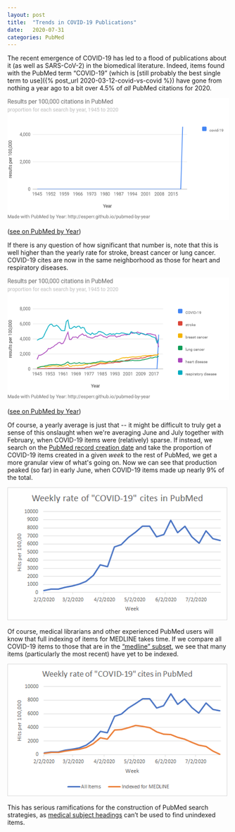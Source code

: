 ```yaml
---
layout: post
title:  "Trends in COVID-19 Publications"
date:   2020-07-31
categories: PubMed
---
```


The recent emergence of COVID-19 has led to a flood of publications about it (as well as SARS-CoV-2) in the biomedical literature.  Indeed, items found with the PubMed term “COVID-19” (which is [still probably the best single term to use]({% post_url 2020-03-12-covid-vs-covid %}) have gone from nothing a year ago to a bit over 4.5% of *all* PubMed citations for 2020.

<img src="/assets/covid-by-year.png" width="600">

(<a href="https://esperr.github.io/pubmed-by-year/?q1=COVID-19" target='_blank'>see on PubMed by Year</a>)

If there is any question of how significant that number is, note that this is well higher than the yearly rate for stroke, breast cancer or lung cancer. COVID-19 cites are now in the same neighborhood as those for heart and respiratory diseases.

<img src="/assets/covid-by-year-comparison.png" width="600">

(<a href='https://esperr.github.io/pubmed-by-year/?q1=COVID-19&q2=stroke&q3=breast%20cancer&q4=lung%20cancer&q5=heart%20disease&q6=respiratory%20disease' target='_blank'>see on PubMed by Year</a>)

Of course, a yearly average is just that -- it might be difficult to truly get a sense of this onslaught when we're averaging June and July together with February, when COVID-19 items were (relatively) sparse. If instead, we search on the [PubMed record creation date](https://www.nlm.nih.gov/pubs/techbull/nd08/nd08_pm_new_date_field.html) and take the proportion of COVID-19 items created in a given *week* to the rest of PubMed, we get a more granular view of what's going on. Now we can see that production peaked (so far) in early June, when COVID-19 items made up nearly 9% of the total.

<img src="/assets/COVID19-by-week-7-31.png" width="500">

Of course, medical librarians and other experienced PubMed users will know that full indexing of items for MEDLINE takes time. If we compare all COVID-19 items to those that are in the [“medline” subset](https://www.ncbi.nlm.nih.gov/books/NBK3827/table/pubmedhelp.T.status_subsets/), we see that many items (particularly the most recent) have yet to be indexed.

<img src="/assets/COVID19-by-week-indexed-7-31.png" width="500">

This has serious ramifications for the construction of PubMed search strategies, as [medical subject headings](https://meshb.nlm.nih.gov/search) can’t be used to find unindexed items.
